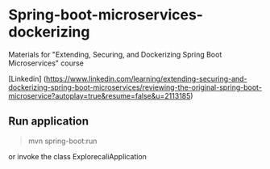 Spring-boot-microservices-dockerizing
=====

Materials for "Extending, Securing, and Dockerizing Spring Boot Microservices" course

[Linkedin] (https://www.linkedin.com/learning/extending-securing-and-dockerizing-spring-boot-microservices/reviewing-the-original-spring-boot-microservice?autoplay=true&resume=false&u=2113185)

Run application
--
> mvn spring-boot:run

or invoke the class ExplorecaliApplication